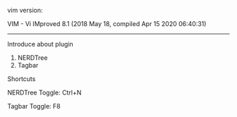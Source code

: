vim version:

VIM - Vi IMproved 8.1 (2018 May 18, compiled Apr 15 2020 06:40:31)

----------------------------------------------------------------------
Introduce about plugin

1. NERDTree
2. Tagbar

Shortcuts

NERDTree Toggle: Ctrl+N

Tagbar Toggle: F8

